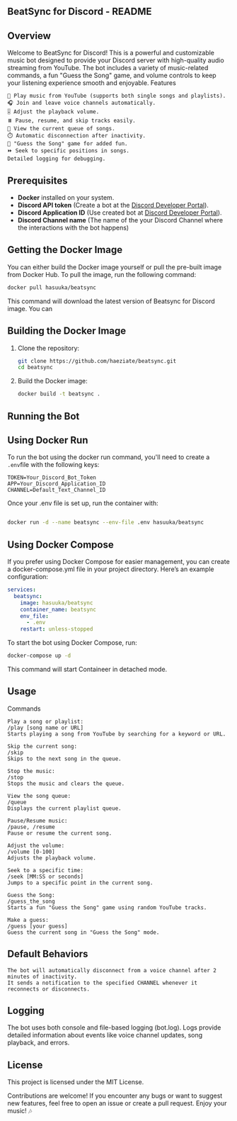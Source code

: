 ## BeatSync for Discord - README
## Overview

Welcome to BeatSync for Discord! This is a powerful and customizable music bot designed to provide your Discord server with high-quality audio streaming from YouTube. The bot includes a variety of music-related commands, a fun "Guess the Song" game, and volume controls to keep your listening experience smooth and enjoyable.
Features

    🎵 Play music from YouTube (supports both single songs and playlists).
    🎧 Join and leave voice channels automatically.
    🎚️ Adjust the playback volume.
    ⏸️ Pause, resume, and skip tracks easily.
    📜 View the current queue of songs.
    ⏱️ Automatic disconnection after inactivity.
    🎤 "Guess the Song" game for added fun.
    ⏩ Seek to specific positions in songs.
    Detailed logging for debugging.

## Prerequisites

- **Docker** installed on your system.
- **Discord API token** (Create a bot at the [Discord Developer Portal](https://discord.com/developers/applications)).
- **Discord Application ID** (Use created bot at  [Discord Developer Portal](https://discord.com/developers/applications)).
- **Discord Channel name** (The name of the your Discord Channel where the interactions with the bot happens)

## Getting the Docker Image

You can either build the Docker image yourself or pull the pre-built image from Docker Hub. To pull the image, run the following command:

```bash
docker pull hasuuka/beatsync
```

This command will download the latest version of Beatsync for Discord image. You can
## Building the Docker Image

1. Clone the repository:

    ```bash
    git clone https://github.com/haeziate/beatsync.git
    cd beatsync
    ```

2. Build the Docker image:

    ```bash
    docker build -t beatsync .
    ```

## Running the Bot
## Using Docker Run

To run the bot using the docker run command, you'll need to create a `.env`file with the following keys:

```plaintext
TOKEN=Your_Discord_Bot_Token
APP=Your_Discord_Application_ID
CHANNEL=Default_Text_Channel_ID
```

Once your .env file is set up, run the container with:

````bash

docker run -d --name beatsync --env-file .env hasuuka/beatsync
````
## Using Docker Compose

If you prefer using Docker Compose for easier management, you can create a docker-compose.yml file in your project directory. Here’s an example configuration:

```yaml
services:
  beatsync:
    image: hasuuka/beatsync
    container_name: beatsync
    env_file:
      - .env
    restart: unless-stopped
```
To start the bot using Docker Compose, run:

```bash
docker-compose up -d
```
This command will start Containeer in detached mode.

## Usage
Commands

    Play a song or playlist:
    /play [song name or URL]
    Starts playing a song from YouTube by searching for a keyword or URL.

    Skip the current song:
    /skip
    Skips to the next song in the queue.

    Stop the music:
    /stop
    Stops the music and clears the queue.

    View the song queue:
    /queue
    Displays the current playlist queue.

    Pause/Resume music:
    /pause, /resume
    Pause or resume the current song.

    Adjust the volume:
    /volume [0-100]
    Adjusts the playback volume.

    Seek to a specific time:
    /seek [MM:SS or seconds]
    Jumps to a specific point in the current song.

    Guess the Song:
    /guess_the_song
    Starts a fun "Guess the Song" game using random YouTube tracks.

    Make a guess:
    /guess [your guess]
    Guess the current song in "Guess the Song" mode.

## Default Behaviors

    The bot will automatically disconnect from a voice channel after 2 minutes of inactivity.
    It sends a notification to the specified CHANNEL whenever it reconnects or disconnects.

## Logging

The bot uses both console and file-based logging (bot.log). Logs provide detailed information about events like voice channel updates, song playback, and errors.
## License

This project is licensed under the MIT License.

Contributions are welcome! If you encounter any bugs or want to suggest new features, feel free to open an issue or create a pull request. Enjoy your music! 🎶



